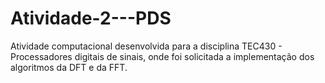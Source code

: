 # Atividade-2---PDS
Atividade computacional desenvolvida para a disciplina TEC430 - Processadores digitais de sinais, onde foi solicitada a implementação dos algoritmos da DFT e da FFT.
